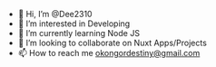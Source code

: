 - 👋 Hi, I’m @Dee2310
- 👀 I’m interested in Developing
- 🌱 I’m currently learning Node JS
- 💞️ I’m looking to collaborate on Nuxt Apps/Projects
- 📫 How to reach me okongordestiny@gmail.com

<!---
Dee2310/Dee2310 is a ✨ special ✨ repository because its `README.md` (this file) appears on your GitHub profile.
You can click the Preview link to take a look at your changes.
--->

